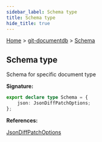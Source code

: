 ```yaml
---
sidebar_label: Schema type
title: Schema type
hide_title: true
---
```


[Home](./index.md) &gt; [git-documentdb](./git-documentdb.md) &gt; [Schema](./git-documentdb.schema.md)

## Schema type

Schema for specific document type

<b>Signature:</b>

```typescript
export declare type Schema = {
    json: JsonDiffPatchOptions;
};
```
<b>References:</b>

[JsonDiffPatchOptions](./git-documentdb.jsondiffpatchoptions.md)

